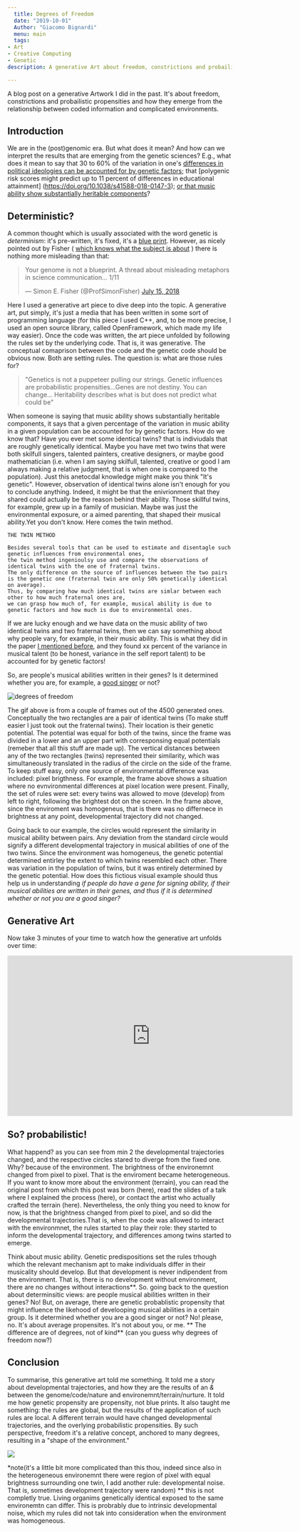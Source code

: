 ```yaml
---
  title: Degrees of Freedom
  date: "2019-10-01"
  Author: "Giacomo Bignardi"
  menu: main
  tags:
- Art
- Creative Computing
- Genetic
description: A generative Art about freedom, constrictions and probailistic propensities and how they emerge from the relationship between coded information and complicated environments.

---
```

A blog post on a generative Artwork I did in the past. It's about freedom, constrictions and probailistic propensities and how they emerge from the relationship between coded information and complicated environments.

<!--more-->

## Introduction

We are in the (post)genomic era. But what does it mean? And how can we interpret the results that are emerging from the genetic sciences? E.g., what does it mean to say that 30 to 60% of the variation in one's [differences in political ideologies can be accounted for by genetic factors](https://link.springer.com/article/10.1007%2Fs10519-014-9648-8); that [polygenic risk scores might predict up to 11 percent of differences in educational attainment] (https://doi.org/10.1038/s41588-018-0147-3); [or that music ability show substantially heritable components](https://link.springer.com/article/10.1007%2Fs10519-009-9260-5)? 

## Deterministic?

A common thought which is usually associated with the word genetic is *determinism*: it's pre-written, it's fixed, it's a [blue print](https://www.amazon.ca/Blueprint-How-DNA-Makes-Who/dp/0262039168). However, as nicely pointed out by Fisher ( [which knows what the subject is about](https://www.mpi.nl/people/fisher-simon-e) ) there is nothing more misleading than that:

<blockquote class="twitter-tweet"><p lang="en" dir="ltr">Your genome is not a blueprint. A thread about misleading metaphors in science communication... 1/11</p>&mdash; Simon E. Fisher (@ProfSimonFisher) <a href="https://twitter.com/ProfSimonFisher/status/1018486635409891328?ref_src=twsrc%5Etfw">July 15, 2018</a></blockquote> <script async src="https://platform.twitter.com/widgets.js" charset="utf-8"></script>


Here I used a generative art piece to dive deep into the topic. A generative art, put simply, it's just a media that has been written in some sort of programming language (for this piece I used C++, and, to be more precise, I used an open source library, called OpenFramework, which made my life way easier). Once the code was written, the art piece unfolded by following the rules set by the underlying code. That is, it was generative. The conceptual comaprison between the code and the genetic code should be obvious now. Both are setting rules. The question is: what are those rules for? 

> "Genetics is not a puppeteer pulling our strings. Genetic influences are probabilistic propensities...Genes are not destiny. You can change... Heritability describes what is but does not predict what could be"

When someone is saying that music ability shows substantially heritable components, it says that a given percentage of the variation in music ability in a given population can be accounted for by genetic factors. How do we know that? Have you ever met some identical twins? that is indiviudals that are roughly genetically identical. Maybe you have met two twins that were both skilfull singers, talented painters, creative designers, or maybe good mathematician (i.e. when I am saying skilfull, talented, creative or good I am always making a relative judgment, that is when one is compared to the population). Just this anetocdal knowledge might make you think "It's genetic". However, observation of identical twins alone isn't enough for you to conclude anything. Indeed, it might be that the enivrionment that they shared could actually be the reason behind their ability. Those skillful twins, for example, grew up in a family of musician. Maybe was just the environmental exposure, or a aimed parenting, that shaped their musical ability.Yet you don't know. Here comes the twin method.

```
THE TWIN METHOD

Besides several tools that can be used to estimate and disentagle such genetic influences from environmental ones, 
the twin method ingenioulsy use and compare the observations of identical twins with the one of fraternal twins. 
The only difference on the source of influences between the two pairs is the genetic one (fraternal twin are only 50% genetically identical on average). 
Thus, by comparing how much identical twins are simlar between each other to how much fraternal ones are, 
we can grasp how much of, for example, musical ability is due to genetic factors and how much is due to environmental ones.

```

If we are lucky enough and we have data on the music ability of two identical twins and two fraternal twins, then we can say something about why people vary, for example, in their music ability. This is what they did in the paper [I mentioned before](https://www.ncbi.nlm.nih.gov/pubmed/19288254), and they found xx percent of the variance in musical talent (to be honest, variance in the self report talent) to be accounted for by genetic factors!

So, are people's musical abilities written in their genes? Is it determined whether you are, for example, a [good singer]() or not?


![degrees of freedom](/posts/creating-a-new-theme_files/GIf_deterministic.gif)

The gif above is from a couple of frames out of the 4500 generated ones.
Conceptually the two rectangles are a pair of identical twins (To make stuff easier I just took out the fraternal twins). Their location is their genetic potential. The potential was equal for both of the twins, since the frame was divided in a lower and an upper part with corresponsing equal potentials (remeber that all this stuff are made up). The vertical distances between any of the two rectangles (twins) represented their similarity, which was simultaneously translated in the radius of the circle on the side of the frame. To keep stuff easy, only one source of environmental difference was included: pixel brigthness. For example, the frame above shows a situation where no evnvironmental differences at pixel location were present. Finally, the set of rules were set: every twins was allowed to move (develop) from left to right, following the brightest dot on the screen. In the frame above, since the enviroment was homogeneus, that is there was no differnece in brightness at any point, developmental trajectory did not changed. 

Going back to our example, the circles would represent the similarity in musical ability between pairs. Any deviation from the standard circle would signify a different developmental trajectory in musical abilities of one of the two twins. Since the environment was homogeneus, the genetic potential determined entirley the extent to which twins resembled each other. There was variation in the population of twins, but it was entirely determined by the genetic potential.
How does this fictious visual example should thus help us in understanding *if  people do have a gene for signing ability,  if  their  musical abilities are written in their genes, and thus if it is determined whether or not you are a good singer?*

## Generative Art

Now take 3 minutes of your time to watch how the generative art unfolds over time:

<iframe src="https://player.vimeo.com/video/316463576" width="640" height="360" frameborder="0" allow="autoplay; fullscreen" allowfullscreen></iframe>


## So? probabilistic!

What happend? as you can see from min 2 the developmental trajectories changed, and the respective circles stared to diverge from the fixed one. Why? because of the environment. The brightness of the environemnt changed from pixel to pixel. That is the enviroment became heterogeneous. If you want to know more about the environment (terrain), you can read the original post from which this post was born (here), read the slides of a talk where I explained the process (here), or contact the artist who actually crafted the terrain (here). Nevertheless, the only thing you need to know for now, is that the brightness changed from pixel to pixel, and so did the developmental trajectories.That is, when the code was allowed to interact with the environmnet, the rules started to play their role: they started to inform the developmental trajectory, and differences among twins started to emerge.

Think about music ability. Genetic predispositions set the rules trhough which the relevant mechanism apt to make individuals differ in their musicality should develop. But that development is never indipendent from the environment. That is, there is no development without environment, there are no changes  without interactions**.
So. going back to the question about determinsitic views: are people musical abilities written in their genes? No! But, on average, there are genetic probablistic propensity that might influence the likehood of develooping musical abilities in a certain group. Is it determined whether you are a good singer or not? No! please, no. It's about average propensites. It's not about you, or me. ** The difference are of degrees, not of kind** (can you  guess why  degrees of freedom now?)


## Conclusion

To summarise, this generative art told me something. It told me a story about developmental trajectories, and how they are the results of an *&* between the genome/code/nature and environemnt/terrain/nurture. It told me how genetic propensity are propensity, not blue prints. 
It also taught me something: the rules are global, but the results of the application of such rules are local. A different terrain would have changed developmental trajectories, and the overlying probabilistic propensities. By such perspective, freedom it's a relative concept, anchored to many degrees, resulting in a "shape of the environment." 


![](/posts/creating-a-new-theme_files/ThumbnailSharedf.png)

*note(it's a little bit more complicated than this thou, indeed since also in  the heterogeneous environemnt there were region of pixel with equal  brightness surrounding one twin, I add another rule: developmental noise. That is, sometimes development trajectory were random)
** this is not completly true. Living organims genetically identical exposed to the same environemtn can differ. This is probrably due to intrinsic developmental noise, which my rules did not tak into consideration when the environment was homogeneous.